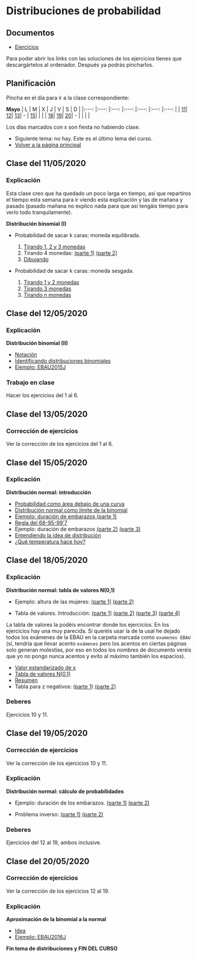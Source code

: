 # Distribuciones de probabilidad

## Documentos
* [Ejercicios](distribuciones_ej.pdf)

Para poder abrir los links con las soluciones de los ejercicios tienes que
descargártelos al ordenador. Después ya podrás pincharlos.


## Planificación

Pincha en el día para ir a la clase correspondiente:

**Mayo**
| L | M | X | J | V | S | D |
|:---: |:---: |:---: |:---: |:---: |:---: |:---: |
| [11](#C-1105)| [12](#C-1205)| [13](#C-1305)| - | [15](#C-1505)|   |   |
| [18](#C-1805)| [19](#C-1905)| [20](#C-2005)| - |   |   |   |


Los días marcados con x son fiesta no habiendo clase.

* Siguiente tema: no hay. Este es el último tema del curso.
* [Volver a la página principal](README.md)


## <a name="C-1105"></a>Clase del 11/05/2020

### Explicación

Esta clase creo que ha quedado un poco larga en tiempo, 
así que repartiros el tiempo esta semana para ir viendo esta explicación y las
de mañana y pasado (pasado mañana no explico nada para que así tengáis tiempo para
verlo todo tranquilamente).

**Distribución binomial (I)**
* Probabilidad de sacar k caras: moneda equilibrada.
  1. [Tirando 1, 2 y 3 monedas](https://youtu.be/-N68mtj3kMc)
  2. Tirando 4 monedas: [(parte 1)](https://youtu.be/A_lBz3hqU90)
[(parte 2)](https://youtu.be/LTFJpOD71ck)
  3. [Dibujando](https://youtu.be/awgCVC4TNIY)

* Probabilidad de sacar k caras: moneda sesgada.
  1. [Tirando 1 y 2 monedas](https://youtu.be/NRSmFvUTPAo)
  2. [Tirando 3 monedas](https://youtu.be/XJJbS_q94m0)
  3. [Tirando n monedas](https://youtu.be/VxEiBY6C_8w)


## <a name="C-1205"></a>Clase del 12/05/2020

### Explicación

**Distribución binomial (II)**
* [Notación](https://youtu.be/_NfTJfFDS54)
* [Identificando distribuciones binomiales](https://youtu.be/lfGDou5ROmA)
* [Ejemplo: EBAU2015J](https://youtu.be/82UzXHxBoWQ)

### Trabajo en clase

Hacer los ejercicios del 1 al 6. 

## <a name="C-1305"></a>Clase del 13/05/2020

### Corrección de ejercicios
Ver la corrección de los ejercicios del 1 al 6.


## <a name="C-1505"></a>Clase del 15/05/2020

### Explicación

**Distribución normal: introducción**
* [Probabilidad como área debajo de una curva](https://youtu.be/ATSXskbaii8)
* [Distribución normal como límite de la binomial](https://youtu.be/ZSmyEW6mxd4)
* [Ejemplo: duración de embarazos (parte 1)](https://youtu.be/5EQoOGGJ4mE)
* [Regla del 68-95-99'7](https://youtu.be/jvC5mpBrolQ)
* Ejemplo: duración de embarazos
[(parte 2)](https://youtu.be/NSEc61sLrSY)
[(parte 3)](https://youtu.be/ke_M6vAzo0I)
* [Entendiendo la idea de distribución](https://youtu.be/FtuHcRtc3Xk)
* [¿Qué temperatura hace hoy?](https://youtu.be/Cettl1Y87Bk)


## <a name="C-1805"></a>Clase del 18/05/2020

### Explicación

**Distribución normal: tabla de valores N(0,1)**
* Ejemplo: altura de las mujeres:
[(parte 1)](https://youtu.be/gVH8JW45BsU)
[(parte 2)](https://youtu.be/tjtUkfNcOLo)

* Tabla de valores. Introducción:
[(parte 1)](https://youtu.be/WN4bcK2QqR8)
[(parte 2)](https://youtu.be/S1j24I5hUuw)
[(parte 3)](https://youtu.be/GkUGlPkbC8M)
[(parte 4)](https://youtu.be/RXjIHkMyLsE)


La tabla de valores la podéis encontrar donde los ejercicios. En los
ejercicios hay una muy parecida. Si queréis usar la de la usal he dejado todos
los exámenes de la EBAU en la carpeta marcada como `examenes EBAU` (sí,
tendría que llevar acento `exámenes` pero los acentos en ciertas páginas
solo generan molestias, por eso en todos los nombres de documento veréis que
yo no pongo nunca acentos y evito al máximo también los espacios).

* [Valor estandarizado de x](https://youtu.be/6Z0zo2NMzao)
* [Tabla de valores N(0,1)](https://youtu.be/ojMSh8cyHeE)
* [Resumen](https://youtu.be/1a3GBdZ2DxE)
* Tabla para z negativos:
[(parte 1)](https://youtu.be/HlQTQXAQtxE)
[(parte 2)](https://youtu.be/5ZPTQCHUPkU)

### Deberes
Ejercicios 10 y 11.


## <a name="C-1905"></a>Clase del 19/05/2020
### Corrección de ejercicios
Ver la corrección de los ejercicios 10 y 11. 

### Explicación
**Distribución normal: cálculo de probabilidades**
* Ejemplo: duración de los embarazos.
[(parte 1)](https://youtu.be/wRAhH-5ERME)
[(parte 2)](https://youtu.be/GJRIsf-zZ10)

* Problema inverso:
[(parte 1)](https://youtu.be/vGC1_OfAZVg)
[(parte 2)](https://youtu.be/7n7PYQUjmGk)

### Deberes
Ejercicios del 12 al 19, ambos inclusive.


## <a name="C-2005"></a>Clase del 20/05/2020

### Corrección de ejercicios
Ver la corrección de los ejercicios 12 al 19.


### Explicación
**Aproximación de la binomial a la normal**
* [Idea](https://youtu.be/llZfFp5AYPg)
* [Ejemplo: EBAU2016J](https://youtu.be/4-E9UFa4_5U)


**Fin tema de distribuciones y FIN DEL CURSO**
